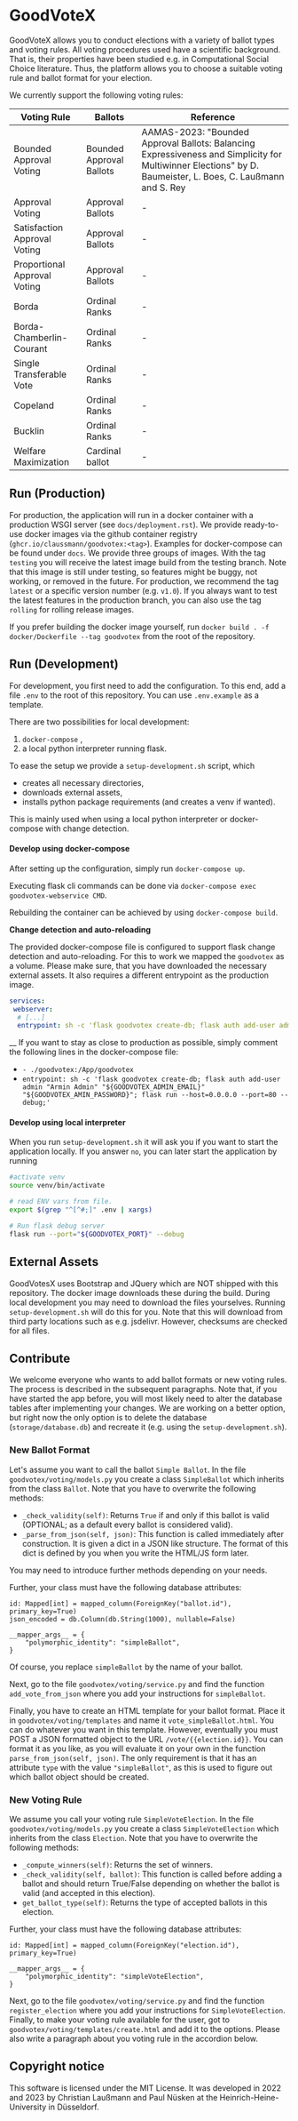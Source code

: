 # GoodVoteX

GoodVoteX allows you to conduct elections with a variety of ballot types and voting rules.
All voting procedures used have a scientific background.
That is, their properties have been studied e.g. in Computational Social Choice literature.
Thus, the platform allows you to choose a suitable voting rule and ballot format for your election.

We currently support the following voting rules:

| Voting Rule                           | Ballots                  | Reference                                                                                 |
|---------------------------------------|--------------------------|-------------------------------------------------------------------------------------------|
| Bounded Approval Voting               | Bounded Approval Ballots | AAMAS-2023: "Bounded Approval Ballots: Balancing Expressiveness and Simplicity for Multiwinner Elections" by D. Baumeister, L. Boes, C. Laußmann and S. Rey |
| Approval Voting                       | Approval Ballots         | -                                                                                        |
| Satisfaction Approval Voting          | Approval Ballots         | -                                                                                        |
| Proportional Approval Voting          | Approval Ballots         | -                                                                                        |
| Borda                                 | Ordinal Ranks            | -                                                                                        |
| Borda-Chamberlin-Courant              | Ordinal Ranks            | -                                                                                        |
| Single Transferable Vote              | Ordinal Ranks            | -                                                                                        |
| Copeland                              | Ordinal Ranks            | -                                                                                        |
| Bucklin                               | Ordinal Ranks            | -                                                                                        |
| Welfare Maximization                  | Cardinal ballot          | -                                                                                        |

## Run (Production)

For production, the application will run in a docker container with a production WSGI server (see `docs/deployment.rst`).
We provide ready-to-use docker images via the github container registry (`ghcr.io/claussmann/goodvotex:<tag>`).
Examples for docker-compose can be found under `docs`.
We provide three groups of images.
With the tag `testing` you will receive the latest image build from the testing branch.
Note that this image is still under testing, so features might be buggy, not working, or removed in the future.
For production, we recommend the tag `latest` or a specific version number (e.g. `v1.0`).
If you always want to test the latest features in the production branch, you can also use the tag `rolling` for rolling release images.

If you prefer building the docker image yourself, run `docker build . -f docker/Dockerfile --tag goodvotex` from the root of the repository.


## Run (Development)

For development, you first need to add the configuration.
To this end, add a file `.env` to the root of this repository.
You can use `.env.example` as a template.

There are two possibilities for local development:

1) `docker-compose` ,
2) a local python interpreter running flask.

To ease the setup we provide a `setup-development.sh` script, which

* creates all necessary directories,
* downloads external assets,
* installs python package requirements (and creates a venv if wanted).

This is mainly used when using a local python interpreter or docker-compose with change detection.


#### Develop using docker-compose

After setting up the configuration, simply run `docker-compose up`.

Executing flask cli commands can be done via `docker-compose exec goodvotex-webservice CMD`.

Rebuilding the container can be achieved by using `docker-compose build`.

**Change detection and auto-reloading**

The provided docker-compose file is configured to support flask change detection and auto-reloading.
For this to work we mapped the `goodvotex` as a volume.
Please make sure, that you have downloaded the necessary external assets.
It also requires a different entrypoint as the production image.
```yaml
services:
 webserver:
  # [...]
  entrypoint: sh -c 'flask goodvotex create-db; flask auth add-user admin "Armin Admin" "${GOODVOTEX_ADMIN_EMAIL}" "${GOODVOTEX_AMIN_PASSWORD}"; flask run --host=0.0.0.0 --port=80 --debug;'
```
__
If you want to stay as close to production as possible, simply comment the following lines in the docker-compose file:

* `- ./goodvotex:/App/goodvotex`
* `entrypoint: sh -c 'flask goodvotex create-db; flask auth add-user admin "Armin Admin" "${GOODVOTEX_ADMIN_EMAIL}" "${GOODVOTEX_AMIN_PASSWORD}"; flask run --host=0.0.0.0 --port=80 --debug;'`

#### Develop using local interpreter

When you run `setup-development.sh` it will ask you if you want to start the application locally. If you answer `no`, you can later start the application by running 

```bash
#activate venv
source venv/bin/activate

# read ENV vars from file.
export $(grep "^[^#;]" .env | xargs)

# Run flask debug server
flask run --port="${GOODVOTEX_PORT}" --debug
```

## External Assets

GoodVotesX uses Bootstrap and JQuery which are NOT shipped with this repository.
The docker image downloads these during the build.
During local development you may need to download the files yourselves.
Running `setup-development.sh` will do this for you.
Note that this will download from third party locations such as e.g. jsdelivr.
However, checksums are checked for all files.



## Contribute

We welcome everyone who wants to add ballot formats or new voting rules.
The process is described in the subsequent paragraphs.
Note that, if you have started the app before, you will most likely need to alter the database tables after implementing your changes.
We are working on a better option, but right now the only option is to delete the database (`storage/database.db`) and recreate it (e.g. using the `setup-development.sh`).

### New Ballot Format
Let's assume you want to call the ballot `Simple Ballot`.
In the file `goodvotex/voting/models.py` you create a class `SimpleBallot` which inherits from the class `Ballot`.
Note that you have to overwrite the following methods:

- `_check_validity(self)`: Returns `True` if and only if this ballot is valid (OPTIONAL; as a default every ballot is considered valid).
- `_parse_from_json(self, json)`: This function is called immediately after construction. It is given a dict in a JSON like structure. The format of this dict is defined by you when you write the HTML/JS form later.

You may need to introduce further methods depending on your needs.

Further, your class must have the following database attributes:

    id: Mapped[int] = mapped_column(ForeignKey("ballot.id"), primary_key=True)
    json_encoded = db.Column(db.String(1000), nullable=False)

    __mapper_args__ = {
        "polymorphic_identity": "simpleBallot",
    }

Of course, you replace `simpleBallot` by the name of your ballot.

Next, go to the file `goodvotex/voting/service.py` and find the function `add_vote_from_json` where you add your instructions for `simpleBallot`.

Finally, you have to create an HTML template for your ballot format.
Place it in `goodvotex/voting/templates` and name it `vote_simpleBallot.html`.
You can do whatever you want in this template.
However, eventually you must POST a JSON formatted object to the URL `/vote/{{election.id}}`.
You can format it as you like, as you will evaluate it on your own in the function `parse_from_json(self, json)`.
The only requirement is that it has an attribute `type` with the value `"simpleBallot"`, 
as this is used to figure out which ballot object should be created.

### New Voting Rule
We assume you call your voting rule `SimpleVoteElection`.
In the file `goodvotex/voting/models.py` you create a class `SimpleVoteElection` which inherits from the class `Election`.
Note that you have to overwrite the following methods:

- `_compute_winners(self)`: Returns the set of winners.
- `_check_validity(self, ballot)`: This function is called before adding a ballot and should return True/False depending on whether the ballot is valid (and accepted in this election).
- `get_ballot_type(self)`: Returns the type of accepted ballots in this election.

Further, your class must have the following database attributes:

    id: Mapped[int] = mapped_column(ForeignKey("election.id"), primary_key=True)

    __mapper_args__ = {
        "polymorphic_identity": "simpleVoteElection",
    }

Next, go to the file `goodvotex/voting/service.py` and find the function `register_election` where you add your instructions for `SimpleVoteElection`.
Finally, to make your voting rule available for the user, got to `goodvotex/voting/templates/create.html` and add it to the options.
Please also write a paragraph about you voting rule in the accordion below.


## Copyright notice

This software is licensed under the MIT License. 
It was developed in 2022 and 2023 by Christian Laußmann and Paul Nüsken at the Heinrich-Heine-University in Düsseldorf.
